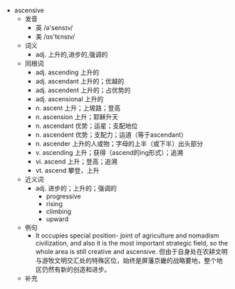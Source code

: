 - ascensive
  - 发音
    - 英 /ə'sensɪv/
    - 美 /ɑs'tɛnsɪv/
  - 词义
    - adj. 上升的,进步的,强调的
  - 同根词
    - adj. ascending 上升的
    - adj. ascendant 上升的；优越的
    - adj. ascendent 上升的；占优势的
    - adj. ascensional 上升的
    - n. ascent 上升；上坡路；登高
    - n. ascension 上升；耶稣升天
    - n. ascendant 优势；运星；支配地位
    - n. ascendent 优势；支配力；运道（等于ascendant）
    - n. ascender 上升的人或物；字母的上半（或下半）出头部分
    - v. ascending 上升；获得（ascend的ing形式）；追溯
    - vi. ascend 上升；登高；追溯
    - vt. ascend 攀登，上升
  - 近义词
    - adj. 进步的；上升的；强调的
      - progressive
      - rising
      - climbing
      - upward
  - 例句
    - It occupies special position- joint of agriculture and nomadism civilization, and also it is the most important strategic field, so the whole area is still creative and ascensive. 但由于自身处在农耕文明与游牧文明交汇处的特殊区位，始终是屏藩京畿的战略要地，整个地区仍然有新的创造和进步。
  - 补充